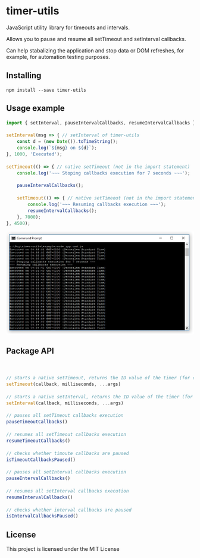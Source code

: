 # timer-utils

JavaScript utility library for timeouts and intervals.

Allows you to pause and resume all setTimeout and setInterval callbacks.

Can help stabalizing the application and stop data or DOM refreshes, for example, for automation testing purposes.

## Installing

```
npm install --save timer-utils
```

## Usage example

```javascript
import { setInterval, pauseIntervalCallbacks, resumeIntervalCallbacks } from '../dist/timer-utils';

setInterval(msg => { // setInterval of timer-utils
	const d = (new Date()).toTimeString();
	console.log(`${msg} on ${d}`);
}, 1000, 'Executed');

setTimeout(() => { // native setTimeout (not in the import statement)
	console.log('~~~ Stoping callbacks execution for 7 seconds ~~~');

	pauseIntervalCallbacks();

	setTimeout(() => { // native setTimeout (not in the import statement)
		console.log('~~~ Resuming callbacks execution ~~~');
		resumeIntervalCallbacks();
	}, 7000);
}, 4500);
```

![](example/example.jpg)


## Package API
```javascript


// starts a native setTimeout, returns the ID value of the timer (for clearTimeout usage)
setTimeout(callback, milliseconds, ...args)

// starts a native setInterval, returns the ID value of the timer (for clearTimeout usage)
setInterval(callback, milliseconds, ...args)

// pauses all setTimeout callbacks execution
pauseTimeoutCallbacks()

// resumes all setTimeout callbacks execution
resumeTimeoutCallbacks()

// checks whether timoute callbacks are paused
isTimeoutCallbacksPaused()

// pauses all setInterval callbacks execution
pauseIntervalCallbacks()

// resumes all setInterval callbacks execution
resumeIntervalCallbacks()

// checks whether interval callbacks are paused
isIntervalCallbacksPaused()

```

## License

This project is licensed under the MIT License
